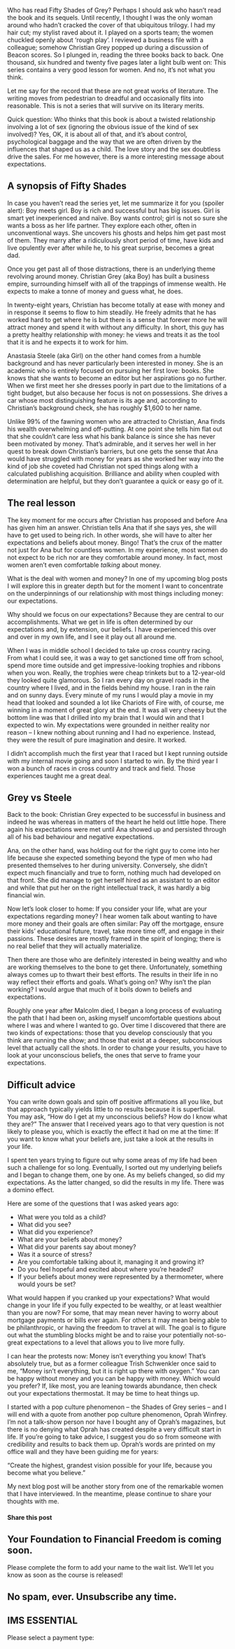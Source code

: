 Who has read Fifty Shades of Grey? Perhaps I should ask who hasn’t read the book and its sequels. Until recently, I thought I was the only woman around who hadn’t cracked the cover of that ubiquitous trilogy. I had my hair cut; my stylist raved about it. I played on a sports team; the women chuckled openly about ‘rough play’. I reviewed a business file with a colleague; somehow Christian Grey popped up during a discussion of Beacon scores. So I plunged in, reading the three books back to back. One thousand, six hundred and twenty five pages later a light bulb went on: This series contains a very good lesson for women. And no, it’s not what you think.

Let me say for the record that these are not great works of literature. The writing moves from pedestrian to dreadful and occasionally flits into reasonable. This is not a series that will survive on its literary merits.

Quick question: Who thinks that this book is about a twisted relationship involving a lot of sex (ignoring the obvious issue of the kind of sex involved)? Yes, OK, it is about all of that, and it’s about control, psychological baggage and the way that we are often driven by the influences that shaped us as a child. The love story and the sex doubtless drive the sales. For me however, there is a more interesting message about expectations.

## A synopsis of Fifty Shades

In case you haven’t read the series yet, let me summarize it for you (spoiler alert): Boy meets girl. Boy is rich and successful but has big issues. Girl is smart yet inexperienced and naïve. Boy wants control; girl is not so sure she wants a boss as her life partner. They explore each other, often in unconventional ways. She uncovers his ghosts and helps him get past most of them. They marry after a ridiculously short period of time, have kids and live opulently ever after while he, to his great surprise, becomes a great dad.

Once you get past all of those distractions, there is an underlying theme revolving around money. Christian Grey (aka Boy) has built a business empire, surrounding himself with all of the trappings of immense wealth. He expects to make a tonne of money and guess what, he does.

In twenty-eight years, Christian has become totally at ease with money and in response it seems to flow to him steadily. He freely admits that he has worked hard to get where he is but there is a sense that forever more he will attract money and spend it with without any difficulty. In short, this guy has a pretty healthy relationship with money: he views and treats it as the tool that it is and he expects it to work for him.

Anastasia Steele (aka Girl) on the other hand comes from a humble background and has never particularly been interested in money. She is an academic who is entirely focused on pursuing her first love: books. She knows that she wants to become an editor but her aspirations go no further. When we first meet her she dresses poorly in part due to the limitations of a tight budget, but also because her focus is not on possessions. She drives a car whose most distinguishing feature is its age and, according to Christian’s background check, she has roughly $1,600 to her name.

Unlike 99% of the fawning women who are attracted to Christian, Ana finds his wealth overwhelming and off-putting. At one point she tells him flat out that she couldn’t care less what his bank balance is since she has never been motivated by money. That’s admirable, and it serves her well in her quest to break down Christian’s barriers, but one gets the sense that Ana would have struggled with money for years as she worked her way into the kind of job she coveted had Christian not sped things along with a calculated publishing acquisition. Brilliance and ability when coupled with determination are helpful, but they don’t guarantee a quick or easy go of it.

## The real lesson

The key moment for me occurs after Christian has proposed and before Ana has given him an answer. Christian tells Ana that if she says yes, she will have to get used to being rich. In other words, she will have to alter her expectations and beliefs about money. Bingo! That’s the crux of the matter not just for Ana but for countless women. In my experience, most women do not expect to be rich nor are they comfortable around money. In fact, most women aren’t even comfortable *talking* about money.

What is the deal with women and money? In one of my upcoming blog posts I will explore this in greater depth but for the moment I want to concentrate on the underpinnings of our relationship with most things including money: our expectations.

Why should we focus on our expectations? Because they are central to our accomplishments. What we get in life is often determined by our expectations and, by extension, our beliefs. I have experienced this over and over in my own life, and I see it play out all around me.

When I was in middle school I decided to take up cross country racing. From what I could see, it was a way to get sanctioned time off from school, spend more time outside and get impressive-looking trophies and ribbons when you won. Really, the trophies were cheap trinkets but to a 12-year-old they looked quite glamorous. So I ran every day on gravel roads in the country where I lived, and in the fields behind my house. I ran in the rain and on sunny days. Every minute of my runs I would play a movie in my head that looked and sounded a lot like Chariots of Fire with, of course, me winning in a moment of great glory at the end. It was all very cheesy but the bottom line was that I drilled into my brain that I would win and that I expected to win. My expectations were grounded in neither reality nor reason – I knew nothing about running and I had no experience. Instead, they were the result of pure imagination and desire. It worked.

I didn’t accomplish much the first year that I raced but I kept running outside with my internal movie going and soon I started to win. By the third year I won a bunch of races in cross country and track and field. Those experiences taught me a great deal.

## Grey vs Steele

Back to the book: Christian Grey expected to be successful in business and indeed he was whereas in matters of the heart he held out little hope. There again his expectations were met until Ana showed up and persisted through all of his bad behaviour and negative expectations.

Ana, on the other hand, was holding out for the right guy to come into her life because she expected something beyond the type of men who had presented themselves to her during university. Conversely, she didn’t expect much financially and true to form, nothing much had developed on that front. She did manage to get herself hired as an assistant to an editor and while that put her on the right intellectual track, it was hardly a big financial win.

Now let’s look closer to home: If you consider your life, what are your expectations regarding money? I hear women talk about wanting to have more money and their goals are often similar: Pay off the mortgage, ensure their kids’ educational future, travel, take more time off, and engage in their passions. These desires are mostly framed in the spirit of longing; there is no real belief that they will actually materialize.

Then there are those who are definitely interested in being wealthy and who are working themselves to the bone to get there. Unfortunately, something always comes up to thwart their best efforts. The results in their life in no way reflect their efforts and goals. What’s going on? Why isn’t the plan working? I would argue that much of it boils down to beliefs and expectations.

Roughly one year after Malcolm died, I began a long process of evaluating the path that I had been on, asking myself uncomfortable questions about where I was and where I wanted to go. Over time I discovered that there are two kinds of expectations: those that you develop consciously that you think are running the show; and those that exist at a deeper, subconscious level that actually call the shots. In order to change your results, you have to look at your unconscious beliefs, the ones that serve to frame your expectations.

## Difficult advice

You can write down goals and spin off positive affirmations all you like, but that approach typically yields little to no results because it is superficial. You may ask, “How do I get at my unconscious beliefs? How do I know what they are?” The answer that I received years ago to that very question is not likely to please you, which is exactly the effect it had on me at the time: If you want to know what your beliefs are, just take a look at the results in your life.

I spent ten years trying to figure out why some areas of my life had been such a challenge for so long. Eventually, I sorted out my underlying beliefs and I began to change them, one by one. As my beliefs changed, so did my expectations. As the latter changed, so did the results in my life. There was a domino effect.

Here are some of the questions that I was asked years ago:

- What were you told as a child?
- What did you see?
- What did you experience?
- What are your beliefs about money?
- What did your parents say about money?
- Was it a source of stress?
- Are you comfortable talking about it, managing it and growing it?
- Do you feel hopeful and excited about where you’re headed?
- If your beliefs about money were represented by a thermometer, where would yours be set?

What would happen if you cranked up your expectations? What would change in your life if you fully expected to be wealthy, or at least wealthier than you are now? For some, that may mean never having to worry about mortgage payments or bills ever again. For others it may mean being able to be philanthropic, or having the freedom to travel at will. The goal is to figure out what the stumbling blocks might be and to raise your potentially not-so-great expectations to a level that allows you to live more fully.

I can hear the protests now: Money isn’t everything you know! That’s absolutely true, but as a former colleague Trish Schwenkler once said to me, “Money isn’t everything, but it is right up there with oxygen.” You can be happy without money and you can be happy with money. Which would you prefer? If, like most, you are leaning towards abundance, then check out your expectations thermostat. It may be time to heat things up.

I started with a pop culture phenomenon – the Shades of Grey series – and I will end with a quote from another pop culture phenomenon, Oprah Winfrey. I’m not a talk-show person nor have I bought any of Oprah’s magazines, but there is no denying what Oprah has created despite a very difficult start in life. If you’re going to take advice, I suggest you do so from someone with credibility and results to back them up. Oprah’s words are printed on my office wall and they have been guiding me for years:

“Create the highest, grandest vision possible for your life, because you become what you believe.”

My next blog post will be another story from one of the remarkable women that I have interviewed. In the meantime, please continue to share your thoughts with me.

#### Share this post

## Your Foundation to Financial Freedom is coming soon.

Please complete the form to add your name to the wait list. We’ll let you know as soon as the course is released!

## No spam, ever. Unsubscribe any time.

## IMS ESSENTIAL

Please select a payment type: